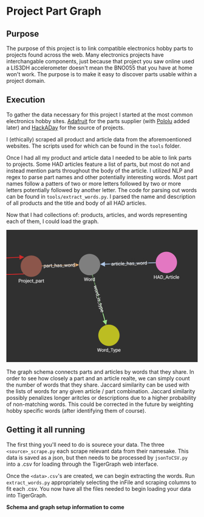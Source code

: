 # Project Part Graph

## Purpose
The purpose of this project is to link compatible electronics hobby parts to projects found across the web. Many electronics projects have interchangable components, just because that project you saw online used a LIS3DH accelerometer doesn't mean the BNO055 that you have at home won't work. The purpose is to make it easy to discover parts usable within a project domain.

## Execution
To gather the data necessary for this project I started at the most common electronics hobby sites. [Adafruit](https://www.adafruit.com/) for the parts supplier (with [Pololu](https://www.pololu.com/) added later) and [HackADay](https://hackaday.com/) for the source of projects.

I (ethically) scraped all product and article data from the aforemoentioned websites. The scripts used for which can be found in the `tools` folder. 

Once I had all my product and article data I needed to be able to link parts to projects. Some HAD articles feature a list of parts, but most do not and instead mention parts throughout the body of the article. I utilized NLP and regex to parse part names and other potentially interesting words. Most part names follow a patters of two or more letters followed by two or more letters potentially followed by another letter. The code for parsing out words can be found in `tools/extract_words.py`. I parsed the name and description of all products and the title and body of all HAD articles.

Now that I had collections of: products, articles, and words representing each of them, I could load the graph.

![graph schema](readme_images/schema.png)

The graph schema connects parts and articles by words that they share. In order to see how closely a part and an article realte, we can simply count the number of words that they share. Jaccard similarity can be used with the lists of words for any given article / part combination. Jaccard similarity possibly penalizes longer aritcles or descriptions due to a higher probability of non-matching words. This could be corrected in the future by weighting hobby specific words (after identifying them of course).

## Getting it all running
The first thing you'll need to do is sourece your data. The three `<source>_scrape.py` each scrape relevant data from their namesake. This data is saved as a json, but then needs to be processed by `jsonToCSV.py` into a .csv for loading through the TigerGraph web interface.

Once the `<data>.csv`'s are created, we can begin extracting the words. Run `extract_words.py` appropriately selecting the inFile and scraping columns to fit each .csv. You now have all the files needed to begin loading your data into TigerGraph.

**Schema and graph setup information to come**